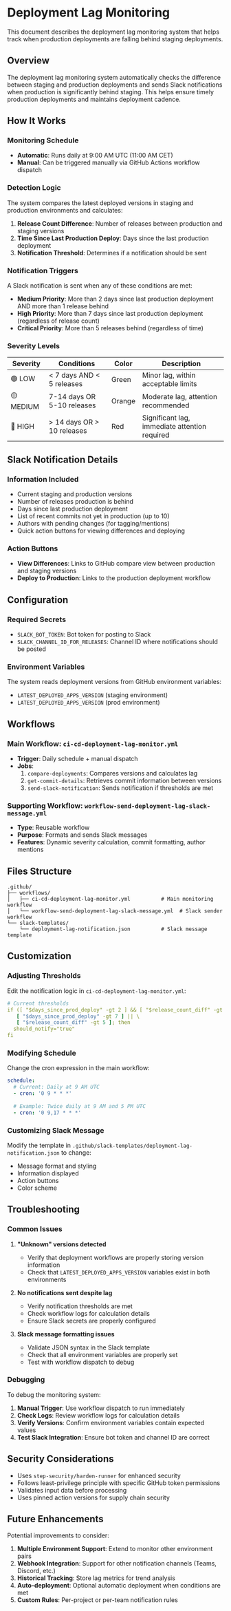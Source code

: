 # Deployment Lag Monitoring

This document describes the deployment lag monitoring system that helps track when production deployments are falling behind staging deployments.

## Overview

The deployment lag monitoring system automatically checks the difference between staging and production deployments and sends Slack notifications when production is significantly behind staging. This helps ensure timely production deployments and maintains deployment cadence.

## How It Works

### Monitoring Schedule
- **Automatic**: Runs daily at 9:00 AM UTC (11:00 AM CET)
- **Manual**: Can be triggered manually via GitHub Actions workflow dispatch

### Detection Logic

The system compares the latest deployed versions in staging and production environments and calculates:

1. **Release Count Difference**: Number of releases between production and staging versions
2. **Time Since Last Production Deploy**: Days since the last production deployment
3. **Notification Threshold**: Determines if a notification should be sent

### Notification Triggers

A Slack notification is sent when any of these conditions are met:

- **Medium Priority**: More than 2 days since last production deployment AND more than 1 release behind
- **High Priority**: More than 7 days since last production deployment (regardless of release count)
- **Critical Priority**: More than 5 releases behind (regardless of time)

### Severity Levels

| Severity | Conditions | Color | Description |
|----------|------------|-------|-------------|
| 🟢 LOW | < 7 days AND < 5 releases | Green | Minor lag, within acceptable limits |
| 🟡 MEDIUM | 7-14 days OR 5-10 releases | Orange | Moderate lag, attention recommended |
| 🔴 HIGH | > 14 days OR > 10 releases | Red | Significant lag, immediate attention required |

## Slack Notification Details

### Information Included
- Current staging and production versions
- Number of releases production is behind
- Days since last production deployment
- List of recent commits not yet in production (up to 10)
- Authors with pending changes (for tagging/mentions)
- Quick action buttons for viewing differences and deploying

### Action Buttons
- **View Differences**: Links to GitHub compare view between production and staging versions
- **Deploy to Production**: Links to the production deployment workflow

## Configuration

### Required Secrets
- `SLACK_BOT_TOKEN`: Bot token for posting to Slack
- `SLACK_CHANNEL_ID_FOR_RELEASES`: Channel ID where notifications should be posted

### Environment Variables
The system reads deployment versions from GitHub environment variables:
- `LATEST_DEPLOYED_APPS_VERSION` (staging environment)
- `LATEST_DEPLOYED_APPS_VERSION` (prod environment)

## Workflows

### Main Workflow: `ci-cd-deployment-lag-monitor.yml`
- **Trigger**: Daily schedule + manual dispatch
- **Jobs**:
  1. `compare-deployments`: Compares versions and calculates lag
  2. `get-commit-details`: Retrieves commit information between versions
  3. `send-slack-notification`: Sends notification if thresholds are met

### Supporting Workflow: `workflow-send-deployment-lag-slack-message.yml`
- **Type**: Reusable workflow
- **Purpose**: Formats and sends Slack messages
- **Features**: Dynamic severity calculation, commit formatting, author mentions

## Files Structure

```
.github/
├── workflows/
│   ├── ci-cd-deployment-lag-monitor.yml          # Main monitoring workflow
│   └── workflow-send-deployment-lag-slack-message.yml  # Slack sender workflow
└── slack-templates/
    └── deployment-lag-notification.json          # Slack message template
```

## Customization

### Adjusting Thresholds
Edit the notification logic in `ci-cd-deployment-lag-monitor.yml`:

```yaml
# Current thresholds
if ([ "$days_since_prod_deploy" -gt 2 ] && [ "$release_count_diff" -gt 1 ]) || \
   [ "$days_since_prod_deploy" -gt 7 ] || \
   [ "$release_count_diff" -gt 5 ]; then
  should_notify="true"
fi
```

### Modifying Schedule
Change the cron expression in the main workflow:

```yaml
schedule:
  # Current: Daily at 9 AM UTC
  - cron: '0 9 * * *'
  
  # Example: Twice daily at 9 AM and 5 PM UTC
  - cron: '0 9,17 * * *'
```

### Customizing Slack Message
Modify the template in `.github/slack-templates/deployment-lag-notification.json` to change:
- Message format and styling
- Information displayed
- Action buttons
- Color scheme

## Troubleshooting

### Common Issues

1. **"Unknown" versions detected**
   - Verify that deployment workflows are properly storing version information
   - Check that `LATEST_DEPLOYED_APPS_VERSION` variables exist in both environments

2. **No notifications sent despite lag**
   - Verify notification thresholds are met
   - Check workflow logs for calculation details
   - Ensure Slack secrets are properly configured

3. **Slack message formatting issues**
   - Validate JSON syntax in the Slack template
   - Check that all environment variables are properly set
   - Test with workflow dispatch to debug

### Debugging

To debug the monitoring system:

1. **Manual Trigger**: Use workflow dispatch to run immediately
2. **Check Logs**: Review workflow logs for calculation details
3. **Verify Versions**: Confirm environment variables contain expected values
4. **Test Slack Integration**: Ensure bot token and channel ID are correct

## Security Considerations

- Uses `step-security/harden-runner` for enhanced security
- Follows least-privilege principle with specific GitHub token permissions
- Validates input data before processing
- Uses pinned action versions for supply chain security

## Future Enhancements

Potential improvements to consider:

1. **Multiple Environment Support**: Extend to monitor other environment pairs
2. **Webhook Integration**: Support for other notification channels (Teams, Discord, etc.)
3. **Historical Tracking**: Store lag metrics for trend analysis
4. **Auto-deployment**: Optional automatic deployment when conditions are met
5. **Custom Rules**: Per-project or per-team notification rules
